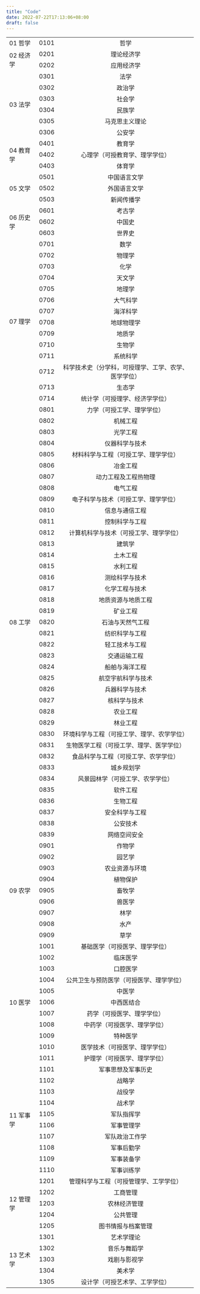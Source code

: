 ```yaml
---
title: "Code"
date: 2022-07-22T17:13:06+08:00
draft: false
---
```


<table>
    <tbody>
        <tr>
            <td>01 哲学</td>
            <td align="left">0101</td>
            <td align="center">哲学</td>
        </tr>
        <tr>
            <td rowspan="2" valign="center">02 经济学</td>
            <td align="left">0201</td>
            <td align="center">理论经济学</td>
        </tr>
        <tr>
            <td align="left">0202</td>
            <td align="center">应用经济学</td>
        </tr>
        <tr>
            <td rowspan="6" valign="center">03 法学</td>
            <td align="left">0301</td>
            <td align="center">法学</td>
        </tr>
        <tr>
            <td align="left">0302</td>
            <td align="center">政治学</td>
        </tr>
        <tr>
            <td align="left">0303</td>
            <td align="center">社会学</td>
        </tr>
        <tr>
            <td align="left">0304</td>
            <td align="center">民族学</td>
        </tr>
        <tr>
            <td align="left">0305</td>
            <td align="center">马克思主义理论</td>
        </tr>
        <tr>
            <td align="left">0306</td>
            <td align="center">公安学</td>
        </tr>
        <tr>
            <td rowspan="3" valign="center">04 教育学</td>
            <td align="left">0401</td>
            <td align="center">教育学</td>
        </tr>
        <tr>
            <td align="left">0402</td>
            <td align="center">心理学（可授教育学、理学学位）</td>
        </tr>
        <tr>
            <td align="left">0403</td>
            <td align="center">体育学</td>
        </tr>
        <tr>
            <td rowspan="3" valign="center">05 文学</td>
            <td align="center">0501</td>
            <td align="center">中国语言文学</td>
        </tr>
        <tr>
            <td align="left">0502</td>
            <td align="center">外国语言文学</td>
        </tr>
        <tr>
            <td align="left">0503</td>
            <td align="center">新闻传播学</td>
        </tr>
        <tr>
            <td rowspan="3" valign="center">06 历史学</td>
            <td align="center">0601</td>
            <td align="center">考古学</td>
        </tr>
        <tr>
            <td align="left">0602</td>
            <td align="center">中国史</td>
        </tr>
        <tr>
            <td align="left">0603</td>
            <td align="center">世界史</td>
        </tr>
        <tr>
            <td rowspan="14" valign="center">07 理学</td>
            <td align="left">0701</td>
            <td align="center">数学</td>
        </tr>
        <tr>
            <td align="left">0702</td>
            <td align="center">物理学</td>
        </tr>
        <tr>
            <td align="left">0703</td>
            <td align="center">化学</td>
        </tr>
        <tr>
            <td align="left">0704</td>
            <td align="center">天文学</td>
        </tr>
        <tr>
            <td align="left">0705</td>
            <td align="center">地理学</td>
        </tr>
        <tr>
            <td align="left">0706</td>
            <td align="center">大气科学</td>
        </tr>
        <tr>
            <td align="left">0707</td>
            <td align="center">海洋科学</td>
        </tr>
        <tr>
            <td align="left">0708</td>
            <td align="center">地球物理学</td>
        </tr>
        <tr>
            <td align="left">0709</td>
            <td align="center">地质学</td>
        </tr>
        <tr>
            <td align="left">0710</td>
            <td align="center">生物学</td>
        </tr>
        <tr>
            <td align="left">0711</td>
            <td align="center">系统科学</td>
        </tr>
        <tr>
            <td align="left">0712</td>
            <td align="center">科学技术史（分学科，可授理学、工学、农学、医学学位）</td>
        </tr>
        <tr>
            <td align="left">0713</td>
            <td align="center">生态学</td>
        </tr>
        <tr>
            <td align="left">0714</td>
            <td align="center">统计学（可授理学、经济学学位）</td>
        </tr>
        <tr>
            <td rowspan="39" valign="center">08 工学</td>
            <td align="left">0801</td>
            <td align="center">力学（可授工学、理学学位）</td>
        </tr>
        <tr>
            <td align="left">0802</td>
            <td align="center">机械工程</td>
        </tr>
        <tr>
            <td align="left">0803</td>
            <td align="center">光学工程</td>
        </tr>
        <tr>
            <td align="left">0804</td>
            <td align="center">仪器科学与技术</td>
        </tr>
        <tr>
            <td align="left">0805</td>
            <td align="center">材料科学与工程（可授工学、理学学位）</td>
        </tr>
        <tr>
            <td align="left">0806</td>
            <td align="center">冶金工程</td>
        </tr>
        <tr>
            <td align="left">0807</td>
            <td align="center">动力工程及工程热物理</td>
        </tr>
        <tr>
            <td align="left">0808</td>
            <td align="center">电气工程</td>
        </tr>
        <tr>
            <td align="left">0809</td>
            <td align="center">电子科学与技术（可授工学、理学学位）</td>
        </tr>
        <tr>
            <td align="left">0810</td>
            <td align="center">信息与通信工程</td>
        </tr>
        <tr>
            <td align="left">0811</td>
            <td align="center">控制科学与工程</td>
        </tr>
        <tr>
            <td align="left">0812</td>
            <td align="center">计算机科学与技术（可授工学、理学学位）</td>
        </tr>
        <tr>
            <td align="left">0813</td>
            <td align="center">建筑学</td>
        </tr>
        <tr>
            <td align="left">0814</td>
            <td align="center">土木工程</td>
        </tr>
        <tr>
            <td align="left">0815</td>
            <td align="center">水利工程</td>
        </tr>
        <tr>
            <td align="left">0816</td>
            <td align="center">测绘科学与技术</td>
        </tr>
        <tr>
            <td align="left">0817</td>
            <td align="center">化学工程与技术</td>
        </tr>
        <tr>
            <td align="left">0818</td>
            <td align="center">地质资源与地质工程</td>
        </tr>
        <tr>
            <td align="left">0819</td>
            <td align="center">矿业工程</td>
        </tr>
        <tr>
            <td align="left">0820</td>
            <td align="center">石油与天然气工程</td>
        </tr>
        <tr>
            <td align="left">0821</td>
            <td align="center">纺织科学与工程</td>
        </tr>
        <tr>
            <td align="left">0822</td>
            <td align="center">轻工技术与工程</td>
        </tr>
        <tr>
            <td align="left">0823</td>
            <td align="center">交通运输工程</td>
        </tr>
        <tr>
            <td align="left">0824</td>
            <td align="center">船舶与海洋工程</td>
        </tr>
        <tr>
            <td align="left">0825</td>
            <td align="center">航空宇航科学与技术</td>
        </tr>
        <tr>
            <td align="left">0826</td>
            <td align="center">兵器科学与技术</td>
        </tr>
        <tr>
            <td align="left">0827</td>
            <td align="center">核科学与技术</td>
        </tr>
        <tr>
            <td align="left">0828</td>
            <td align="center">农业工程</td>
        </tr>
        <tr>
            <td align="left">0829</td>
            <td align="center">林业工程</td>
        </tr>
        <tr>
            <td align="left">0830</td>
            <td align="center">环境科学与工程（可授工学、理学、农学学位）</td>
        </tr>
        <tr>
            <td align="left">0831</td>
            <td align="center">生物医学工程（可授工学、理学、医学学位）</td>
        </tr>
        <tr>
            <td align="left">0832</td>
            <td align="center">食品科学与工程（可授工学、农学学位）</td>
        </tr>
        <tr>
            <td align="left">0833</td>
            <td align="center">城乡规划学</td>
        </tr>
        <tr>
            <td align="left">0834</td>
            <td align="center">风景园林学（可授工学、农学学位）</td>
        </tr>
        <tr>
            <td align="left">0835</td>
            <td align="center">软件工程</td>
        </tr>
        <tr>
            <td align="left">0836</td>
            <td align="center">生物工程</td>
        </tr>
        <tr>
            <td align="left">0837</td>
            <td align="center">安全科学与工程</td>
        </tr>
        <tr>
            <td align="left">0838</td>
            <td align="center">公安技术</td>
        </tr>
        <tr>
            <td align="left">0839</td>
            <td align="center">网络空间安全</td>
        </tr>
        <tr>
            <td rowspan="9" valign="center">09 农学</td>
            <td align="left">0901</td>
            <td align="center">作物学</td>
        </tr>
        <tr>
            <td align="left">0902</td>
            <td align="center">园艺学</td>
        </tr>
        <tr>
            <td align="left">0903</td>
            <td align="center">农业资源与环境</td>
        </tr>
        <tr>
            <td align="left">0904</td>
            <td align="center">植物保护</td>
        </tr>
        <tr>
            <td align="left">0905</td>
            <td align="center">畜牧学</td>
        </tr>
        <tr>
            <td align="left">0906</td>
            <td align="center">兽医学</td>
        </tr>
        <tr>
            <td align="left">0907</td>
            <td align="center">林学</td>
        </tr>
        <tr>
            <td align="left">0908</td>
            <td align="center">水产</td>
        </tr>
        <tr>
            <td align="left">0909</td>
            <td align="center">草学</td>
        </tr>
        <tr>
            <td rowspan="11" valign="center">10 医学</td>
            <td align="left">1001</td>
            <td align="center">基础医学（可授医学、理学学位）</td>
        </tr>
        <tr>
            <td align="left">1002</td>
            <td align="center">临床医学</td>
        </tr>
        <tr>
            <td align="left">1003</td>
            <td align="center">口腔医学</td>
        </tr>
        <tr>
            <td align="left">1004</td>
            <td align="center">公共卫生与预防医学（可授医学、理学学位）</td>
        </tr>
        <tr>
            <td align="left">1005</td>
            <td align="center">中医学</td>
        </tr>
        <tr>
            <td align="left">1006</td>
            <td align="center">中西医结合</td>
        </tr>
        <tr>
            <td align="left">1007</td>
            <td align="center">药学（可授医学、理学学位）</td>
        </tr>
        <tr>
            <td align="left">1008</td>
            <td align="center">中药学（可授医学、理学学位）</td>
        </tr>
        <tr>
            <td align="left">1009</td>
            <td align="center">特种医学</td>
        </tr>
        <tr>
            <td align="left">1010</td>
            <td align="center">医学技术（可授医学、理学学位）</td>
        </tr>
        <tr>
            <td align="left">1011</td>
            <td align="center">护理学（可授医学、理学学位）</td>
        </tr>
        <tr>
            <td rowspan="10" valign="center">11 军事学</td>
            <td align="left">1101</td>
            <td align="center">军事思想及军事历史</td>
        </tr>
        <tr>
            <td align="left">1102</td>
            <td align="center">战略学</td>
        </tr>
        <tr>
            <td align="left">1103</td>
            <td align="center">战役学</td>
        </tr>
        <tr>
            <td align="left">1104</td>
            <td align="center">战术学</td>
        </tr>
        <tr>
            <td align="left">1105</td>
            <td align="center">军队指挥学</td>
        </tr>
        <tr>
            <td align="left">1106</td>
            <td align="center">军事管理学</td>
        </tr>
        <tr>
            <td align="left">1107</td>
            <td align="center">军队政治工作学</td>
        </tr>
        <tr>
            <td align="left">1108</td>
            <td align="center">军事后勤学</td>
        </tr>
        <tr>
            <td align="left">1109</td>
            <td align="center">军事装备学</td>
        </tr>
        <tr>
            <td align="left">1110</td>
            <td align="center">军事训练学</td>
        </tr>
        <tr>
            <td rowspan="5" valign="center">12 管理学</td>
            <td align="left">1201</td>
            <td align="center">管理科学与工程（可授管理学、工学学位）</td>
        </tr>
        <tr>
            <td align="left">1202</td>
            <td align="center">工商管理</td>
        </tr>
        <tr>
            <td align="left">1203</td>
            <td align="center">农林经济管理</td>
        </tr>
        <tr>
            <td align="left">1204</td>
            <td align="center">公共管理</td>
        </tr>
        <tr>
            <td align="left">1205</td>
            <td align="center">图书情报与档案管理</td>
        </tr>
        <tr>
            <td rowspan="5" valign="center">13 艺术学</td>
            <td align="left">1301</td>
            <td align="center">艺术学理论</td>
        </tr>
        <tr>
            <td align="left">1302</td>
            <td align="center">音乐与舞蹈学</td>
        </tr>
        <tr>
            <td align="left">1303</td>
            <td align="center">戏剧与影视学</td>
        </tr>
        <tr>
            <td align="left">1304</td>
            <td align="center">美术学</td>
        </tr>
        <tr>
            <td align="left">1305</td>
            <td align="center">设计学（可授艺术学、工学学位）</td>
        </tr>
    </tbody>
</table>